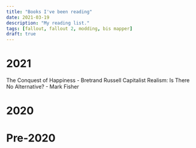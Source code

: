 ```yaml
---
title: "Books I've been reading"
date: 2021-03-19
description: "My reading list."
tags: [fallout, fallout 2, modding, bis mapper]
draft: true
---
```

# 2021
The Conquest of Happiness - Bretrand Russell 
Capitalist Realism: Is There No Alternative? - Mark Fisher
# 2020

# Pre-2020